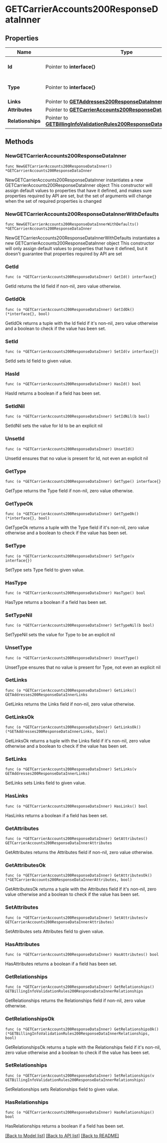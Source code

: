 # GETCarrierAccounts200ResponseDataInner

## Properties

Name | Type | Description | Notes
------------ | ------------- | ------------- | -------------
**Id** | Pointer to **interface{}** | The resource&#39;s id | [optional] 
**Type** | Pointer to **interface{}** | The resource&#39;s type | [optional] 
**Links** | Pointer to [**GETAddresses200ResponseDataInnerLinks**](GETAddresses200ResponseDataInnerLinks.md) |  | [optional] 
**Attributes** | Pointer to [**GETCarrierAccounts200ResponseDataInnerAttributes**](GETCarrierAccounts200ResponseDataInnerAttributes.md) |  | [optional] 
**Relationships** | Pointer to [**GETBillingInfoValidationRules200ResponseDataInnerRelationships**](GETBillingInfoValidationRules200ResponseDataInnerRelationships.md) |  | [optional] 

## Methods

### NewGETCarrierAccounts200ResponseDataInner

`func NewGETCarrierAccounts200ResponseDataInner() *GETCarrierAccounts200ResponseDataInner`

NewGETCarrierAccounts200ResponseDataInner instantiates a new GETCarrierAccounts200ResponseDataInner object
This constructor will assign default values to properties that have it defined,
and makes sure properties required by API are set, but the set of arguments
will change when the set of required properties is changed

### NewGETCarrierAccounts200ResponseDataInnerWithDefaults

`func NewGETCarrierAccounts200ResponseDataInnerWithDefaults() *GETCarrierAccounts200ResponseDataInner`

NewGETCarrierAccounts200ResponseDataInnerWithDefaults instantiates a new GETCarrierAccounts200ResponseDataInner object
This constructor will only assign default values to properties that have it defined,
but it doesn't guarantee that properties required by API are set

### GetId

`func (o *GETCarrierAccounts200ResponseDataInner) GetId() interface{}`

GetId returns the Id field if non-nil, zero value otherwise.

### GetIdOk

`func (o *GETCarrierAccounts200ResponseDataInner) GetIdOk() (*interface{}, bool)`

GetIdOk returns a tuple with the Id field if it's non-nil, zero value otherwise
and a boolean to check if the value has been set.

### SetId

`func (o *GETCarrierAccounts200ResponseDataInner) SetId(v interface{})`

SetId sets Id field to given value.

### HasId

`func (o *GETCarrierAccounts200ResponseDataInner) HasId() bool`

HasId returns a boolean if a field has been set.

### SetIdNil

`func (o *GETCarrierAccounts200ResponseDataInner) SetIdNil(b bool)`

 SetIdNil sets the value for Id to be an explicit nil

### UnsetId
`func (o *GETCarrierAccounts200ResponseDataInner) UnsetId()`

UnsetId ensures that no value is present for Id, not even an explicit nil
### GetType

`func (o *GETCarrierAccounts200ResponseDataInner) GetType() interface{}`

GetType returns the Type field if non-nil, zero value otherwise.

### GetTypeOk

`func (o *GETCarrierAccounts200ResponseDataInner) GetTypeOk() (*interface{}, bool)`

GetTypeOk returns a tuple with the Type field if it's non-nil, zero value otherwise
and a boolean to check if the value has been set.

### SetType

`func (o *GETCarrierAccounts200ResponseDataInner) SetType(v interface{})`

SetType sets Type field to given value.

### HasType

`func (o *GETCarrierAccounts200ResponseDataInner) HasType() bool`

HasType returns a boolean if a field has been set.

### SetTypeNil

`func (o *GETCarrierAccounts200ResponseDataInner) SetTypeNil(b bool)`

 SetTypeNil sets the value for Type to be an explicit nil

### UnsetType
`func (o *GETCarrierAccounts200ResponseDataInner) UnsetType()`

UnsetType ensures that no value is present for Type, not even an explicit nil
### GetLinks

`func (o *GETCarrierAccounts200ResponseDataInner) GetLinks() GETAddresses200ResponseDataInnerLinks`

GetLinks returns the Links field if non-nil, zero value otherwise.

### GetLinksOk

`func (o *GETCarrierAccounts200ResponseDataInner) GetLinksOk() (*GETAddresses200ResponseDataInnerLinks, bool)`

GetLinksOk returns a tuple with the Links field if it's non-nil, zero value otherwise
and a boolean to check if the value has been set.

### SetLinks

`func (o *GETCarrierAccounts200ResponseDataInner) SetLinks(v GETAddresses200ResponseDataInnerLinks)`

SetLinks sets Links field to given value.

### HasLinks

`func (o *GETCarrierAccounts200ResponseDataInner) HasLinks() bool`

HasLinks returns a boolean if a field has been set.

### GetAttributes

`func (o *GETCarrierAccounts200ResponseDataInner) GetAttributes() GETCarrierAccounts200ResponseDataInnerAttributes`

GetAttributes returns the Attributes field if non-nil, zero value otherwise.

### GetAttributesOk

`func (o *GETCarrierAccounts200ResponseDataInner) GetAttributesOk() (*GETCarrierAccounts200ResponseDataInnerAttributes, bool)`

GetAttributesOk returns a tuple with the Attributes field if it's non-nil, zero value otherwise
and a boolean to check if the value has been set.

### SetAttributes

`func (o *GETCarrierAccounts200ResponseDataInner) SetAttributes(v GETCarrierAccounts200ResponseDataInnerAttributes)`

SetAttributes sets Attributes field to given value.

### HasAttributes

`func (o *GETCarrierAccounts200ResponseDataInner) HasAttributes() bool`

HasAttributes returns a boolean if a field has been set.

### GetRelationships

`func (o *GETCarrierAccounts200ResponseDataInner) GetRelationships() GETBillingInfoValidationRules200ResponseDataInnerRelationships`

GetRelationships returns the Relationships field if non-nil, zero value otherwise.

### GetRelationshipsOk

`func (o *GETCarrierAccounts200ResponseDataInner) GetRelationshipsOk() (*GETBillingInfoValidationRules200ResponseDataInnerRelationships, bool)`

GetRelationshipsOk returns a tuple with the Relationships field if it's non-nil, zero value otherwise
and a boolean to check if the value has been set.

### SetRelationships

`func (o *GETCarrierAccounts200ResponseDataInner) SetRelationships(v GETBillingInfoValidationRules200ResponseDataInnerRelationships)`

SetRelationships sets Relationships field to given value.

### HasRelationships

`func (o *GETCarrierAccounts200ResponseDataInner) HasRelationships() bool`

HasRelationships returns a boolean if a field has been set.


[[Back to Model list]](../README.md#documentation-for-models) [[Back to API list]](../README.md#documentation-for-api-endpoints) [[Back to README]](../README.md)


